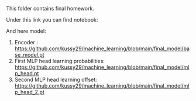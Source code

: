 This folder contains final homework.

Under this link you can find notebook:


And here model:
1. Encoder : https://github.com/kussy29/machine_learning/blob/main/final_model/base_model.pt
2. First MLP head learning probabilities: https://github.com/kussy29/machine_learning/blob/main/final_model/mlp_head.pt
3. Second MLP head learning offset: https://github.com/kussy29/machine_learning/blob/main/final_model/mlp_head_2.pt
